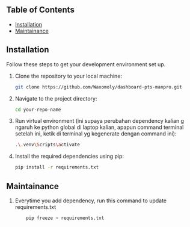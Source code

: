 ## Table of Contents
- [Installation](#installation)
- [Maintainance](#maintainance)

## Installation

Follow these steps to get your development environment set up.

1.  Clone the repository to your local machine:
    ```bash
    git clone https://github.com/Waxomoly/dashboard-pts-manpro.git
    ```
2.  Navigate to the project directory:
    ```bash
    cd your-repo-name
    ```
3.  Run virtual environment (ini supaya perubahan dependency kalian g ngaruh ke python global di laptop kalian, 
    apapun command terminal setelah ini, ketik di terminal yg kegenerate dengan command ini):
    ```bash
    .\.venv\Scripts\activate
    ```
4. Install the required dependencies using pip:
    ```bash
    pip install -r requirements.txt
    ```



## Maintainance

1.  Everytime you add dependency, run this command to update requirements.txt
    ```bash
        pip freeze > requirements.txt
    ```